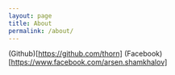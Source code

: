 ```yaml
---
layout: page
title: About
permalink: /about/
---
```


(Github)[https://github.com/thorn]
(Facebook)[https://www.facebook.com/arsen.shamkhalov]

